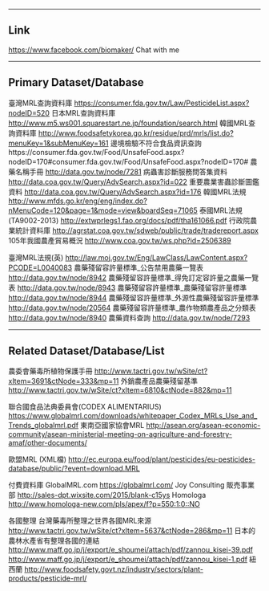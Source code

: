 -----------------------------------------------------------
Link
-----------------------------------------------------------

https://www.facebook.com/biomaker/
Chat with me

-----------------------------------------------------------
Primary Dataset/Database
-----------------------------------------------------------

臺灣MRL查詢資料庫
https://consumer.fda.gov.tw/Law/PesticideList.aspx?nodeID=520
日本MRL查詢資料庫
http://www.m5.ws001.squarestart.ne.jp/foundation/search.html
韓國MRL查詢資料庫
http://www.foodsafetykorea.go.kr/residue/prd/mrls/list.do?menuKey=1&subMenuKey=161
邊境檢驗不符合食品資訊查詢https://consumer.fda.gov.tw/Food/UnsafeFood.aspx?nodeID=170#consumer.fda.gov.tw/Food/UnsafeFood.aspx?nodeID=170#
農藥名稱手冊
http://data.gov.tw/node/7281
病蟲害診斷服務問答集資料
http://data.coa.gov.tw/Query/AdvSearch.aspx?id=022
重要農業害蟲診斷圖鑑資料
http://data.coa.gov.tw/Query/AdvSearch.aspx?id=176
韓國MRL法規
http://www.mfds.go.kr/eng/eng/index.do?nMenuCode=120&page=1&mode=view&boardSeq=71065
泰國MRL法規(TA9002-2013)
http://extwprlegs1.fao.org/docs/pdf/tha161066.pdf
行政院農業統計資料庫
http://agrstat.coa.gov.tw/sdweb/public/trade/tradereport.aspx
105年我國農產貿易概況
http://www.coa.gov.tw/ws.php?id=2506389

臺灣MRL法規(英)
http://law.moj.gov.tw/Eng/LawClass/LawContent.aspx?PCODE=L0040083
農藥殘留容許量標準_公告禁用農藥一覽表
http://data.gov.tw/node/8942
農藥殘留容許量標準_得免訂定容許量之農藥一覽表
http://data.gov.tw/node/8943
農藥殘留容許量標準_農藥殘留容許量標準
http://data.gov.tw/node/8944
農藥殘留容許量標準_外源性農藥殘留容許量標準
http://data.gov.tw/node/20564
農藥殘留容許量標準_農作物類農產品之分類表
http://data.gov.tw/node/8940
農藥資料查詢
http://data.gov.tw/node/7293


-----------------------------------------------------------
Related Dataset/Database/List
-----------------------------------------------------------

農委會藥毒所植物保護手冊
http://www.tactri.gov.tw/wSite/ct?xItem=3691&ctNode=333&mp=11
外銷農產品農藥殘留基準
http://www.tactri.gov.tw/wSite/ct?xItem=6810&ctNode=882&mp=11

聯合國食品法典委員會(CODEX ALIMENTARIUS)
https://www.globalmrl.com/downloads/whitepaper_Codex_MRLs_Use_and_Trends_globalmrl.pdf
東南亞國家協會MRL
http://asean.org/asean-economic-community/asean-ministerial-meeting-on-agriculture-and-forestry-amaf/other-documents/

歐盟MRL (XML檔)
http://ec.europa.eu/food/plant/pesticides/eu-pesticides-database/public/?event=download.MRL


付費資料庫
GlobalMRL.com
https://globalmrl.com/
Joy Consulting 販売事業部
http://sales-dpt.wixsite.com/2015/blank-c15ys
Homologa
http://www.homologa-new.com/pls/apex/f?p=550:1:0::NO


各國整理
台灣藥毒所整理之世界各國MRL來源
http://www.tactri.gov.tw/wSite/ct?xItem=5637&ctNode=286&mp=11
日本的農林水產省有整理各國的連結
http://www.maff.go.jp/j/export/e_shoumei/attach/pdf/zannou_kisei-39.pdf
http://www.maff.go.jp/j/export/e_shoumei/attach/pdf/zannou_kisei-1.pdf
紐西蘭
http://www.foodsafety.govt.nz/industry/sectors/plant-products/pesticide-mrl/

